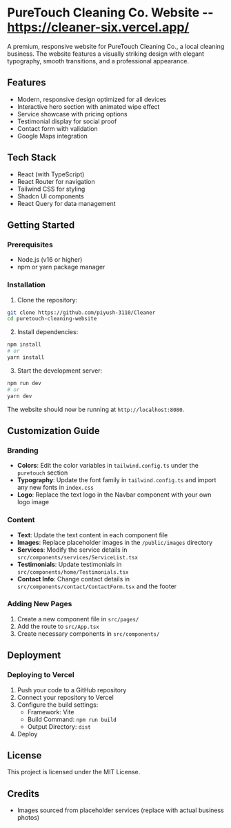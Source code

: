 
# PureTouch Cleaning Co. Website -- https://cleaner-six.vercel.app/

A premium, responsive website for PureTouch Cleaning Co., a local cleaning business. The website features a visually striking design with elegant typography, smooth transitions, and a professional appearance.

## Features

- Modern, responsive design optimized for all devices
- Interactive hero section with animated wipe effect
- Service showcase with pricing options
- Testimonial display for social proof
- Contact form with validation
- Google Maps integration

## Tech Stack

- React (with TypeScript)
- React Router for navigation
- Tailwind CSS for styling
- Shadcn UI components
- React Query for data management

## Getting Started

### Prerequisites

- Node.js (v16 or higher)
- npm or yarn package manager

### Installation

1. Clone the repository:

```bash
git clone https://github.com/piyush-3110/Cleaner
cd puretouch-cleaning-website
```

2. Install dependencies:

```bash
npm install
# or
yarn install
```

3. Start the development server:

```bash
npm run dev
# or
yarn dev
```

The website should now be running at `http://localhost:8080`.

## Customization Guide

### Branding

- **Colors**: Edit the color variables in `tailwind.config.ts` under the `puretouch` section
- **Typography**: Update the font family in `tailwind.config.ts` and import any new fonts in `index.css`
- **Logo**: Replace the text logo in the Navbar component with your own logo image

### Content

- **Text**: Update the text content in each component file
- **Images**: Replace placeholder images in the `/public/images` directory
- **Services**: Modify the service details in `src/components/services/ServiceList.tsx`
- **Testimonials**: Update testimonials in `src/components/home/Testimonials.tsx`
- **Contact Info**: Change contact details in `src/components/contact/ContactForm.tsx` and the footer

### Adding New Pages

1. Create a new component file in `src/pages/`
2. Add the route to `src/App.tsx`
3. Create necessary components in `src/components/`

## Deployment

### Deploying to Vercel

1. Push your code to a GitHub repository
2. Connect your repository to Vercel
3. Configure the build settings:
   - Framework: Vite
   - Build Command: `npm run build`
   - Output Directory: `dist`
4. Deploy


## License

This project is licensed under the MIT License.

## Credits

- Images sourced from placeholder services (replace with actual business photos)
